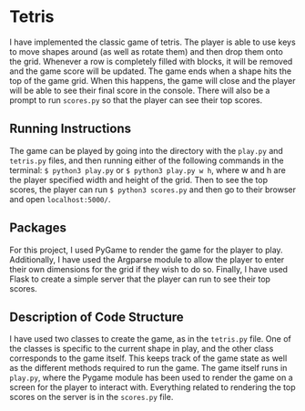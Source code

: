 # Tetris

I have implemented the classic game of tetris. The player is able to use keys to move shapes around (as well as rotate them) and then drop them onto the grid. Whenever a row is completely filled with blocks, it will be removed and the game score will be updated. The game ends when a shape hits the top of the game grid. When this happens, the game will close and the player will be able to see their final score in the console. There will also be a prompt to run `scores.py` so that the player can see their top scores.

## Running Instructions

The game can be played by going into the directory with the `play.py` and `tetris.py` files, and then running either of the following commands in the terminal: `$ python3 play.py` or `$ python3 play.py w h`, where w and h are the player specified width and height of the grid. Then to see the top scores, the player can run `$ python3 scores.py` and then go to their browser and open `localhost:5000/`.

## Packages

For this project, I used PyGame to render the game for the player to play. Additionally, I have used the Argparse module to allow the player to enter their own dimensions for the grid if they wish to do so. Finally, I have used Flask to create a simple server that the player can run to see their top scores.

## Description of Code Structure

I have used two classes to create the game, as in the `tetris.py` file. One of the classes is specific to the current shape in play, and the other class corresponds to the game itself. This keeps track of the game state as well as the different methods required to run the game. The game itself runs in `play.py`, where the Pygame module has been used to render the game on a screen for the player to interact with. Everything related to rendering the top scores on the server is in the `scores.py` file.
